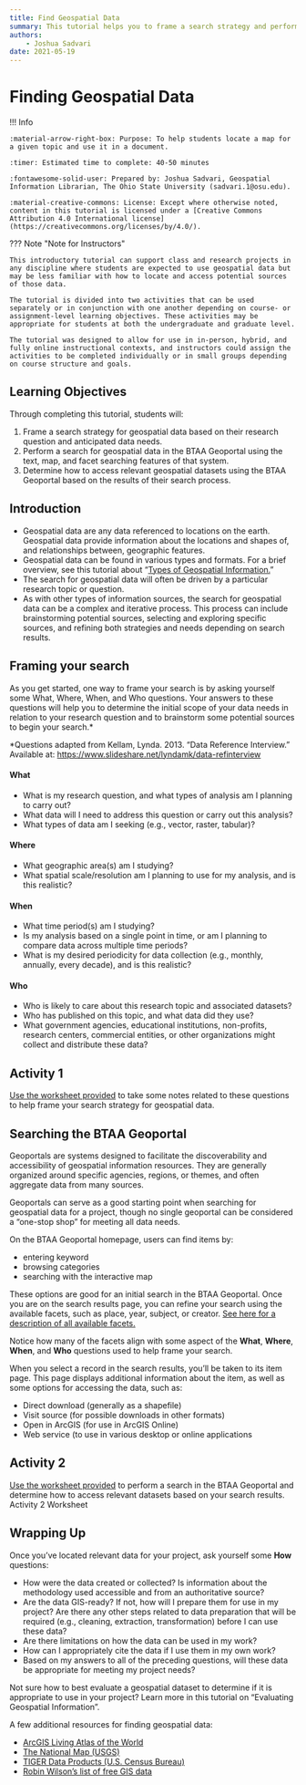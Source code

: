 ```yaml
---
title: Find Geospatial Data
summary: This tutorial helps you to frame a search strategy and perform a search for geospatial data that you may need for a research project or class assignment.
authors:
    - Joshua Sadvari
date: 2021-05-19
---
```


# Finding Geospatial Data

!!! Info

	:material-arrow-right-box: Purpose: To help students locate a map for a given topic and use it in a document.
	
	:timer: Estimated time to complete: 40-50 minutes

	:fontawesome-solid-user: Prepared by: Joshua Sadvari, Geospatial Information Librarian, The Ohio State University (sadvari.1@osu.edu). 

	:material-creative-commons: License: Except where otherwise noted, content in this tutorial is licensed under a [Creative Commons Attribution 4.0 International license](https://creativecommons.org/licenses/by/4.0/).

??? Note "Note for Instructors"

	This introductory tutorial can support class and research projects in any discipline where students are expected to use geospatial data but may be less familiar with how to locate and access potential sources of those data.

	The tutorial is divided into two activities that can be used separately or in conjunction with one another depending on course- or assignment-level learning objectives. These activities may be appropriate for students at both the undergraduate and graduate level.

	The tutorial was designed to allow for use in in-person, hybrid, and fully online instructional contexts, and instructors could assign the activities to be completed individually or in small groups depending on course structure and goals.

## Learning Objectives

Through completing this tutorial, students will:

1. Frame a search strategy for geospatial data based on their research question and anticipated data needs.
2. Perform a search for geospatial data in the BTAA Geoportal using the text, map, and facet searching features of that system.
3. Determine how to access relevant geospatial datasets using the BTAA Geoportal based on the results of their search process.

## Introduction

* Geospatial data are any data referenced to locations on the earth. Geospatial data provide information about the locations and shapes of, and relationships between, geographic features.
* Geospatial data can be found in various types and formats. For a brief overview, see this tutorial about “[Types of Geospatial Information.](01_types-of-geospatial-information.md)”
* The search for geospatial data will often be driven by a particular research topic or question.
* As with other types of information sources, the search for geospatial data can be a complex and iterative process. This process can include brainstorming potential sources, selecting and exploring specific sources, and refining both strategies and needs depending on search results.

## Framing your search

As you get started, one way to frame your search is by asking yourself some What, Where, When, and Who questions. Your answers to these questions will help you to determine the initial scope of your data needs in relation to your research question and to brainstorm some potential sources to begin your search.*

*Questions adapted from Kellam, Lynda. 2013. “Data Reference Interview.” Available at: https://www.slideshare.net/lyndamk/data-refinterview


#### What

* What is my research question, and what types of analysis am I planning to carry out?
* What data will I need to address this question or carry out this analysis?
* What types of data am I seeking (e.g., vector, raster, tabular)?

#### Where

* What geographic area(s) am I studying?
* What spatial scale/resolution am I planning to use for my analysis, and is this realistic?

#### When

* What time period(s) am I studying?
* Is my analysis based on a single point in time, or am I planning to compare data across multiple time periods?
* What is my desired periodicity for data collection (e.g., monthly, annually, every decade), and is this realistic?

#### Who

* Who is likely to care about this research topic and associated datasets?
* Who has published on this topic, and what data did they use?
* What government agencies, educational institutions, non-profits, research centers, commercial entities, or other organizations might collect and distribute these data?

## Activity 1

[Use the worksheet provided](https://docs.google.com/document/d/1DvRzjwO6R94fUe4qwNd0ErEgQ1k2xVAhwJFelZuRD3M/edit?usp=share_link) to take some notes related to these questions to help frame your search strategy for geospatial data.


## Searching the BTAA Geoportal

Geoportals are systems designed to facilitate the discoverability and accessibility of geospatial information resources. They are generally organized around specific agencies, regions, or themes, and often aggregate data from many sources.

Geoportals can serve as a good starting point when searching for geospatial data for a project, though no single geoportal can be considered a “one-stop shop” for meeting all data needs.

On the BTAA Geoportal homepage, users can find items by:

* entering keyword
* browsing categories
* searching with the interactive map

These options are good for an initial search in the BTAA Geoportal. Once you are on the search results page, you can refine your search using the available facets, such as place, year, subject, or creator. [See here for a description of all available facets.](https://sites.google.com/umn.edu/btaa-gdp/help/how-to-use-the-btaa-geoportal#h.p_4hbj0ETHrUBp)

Notice how many of the facets align with some aspect of the **What**, **Where**, **When**, and **Who** questions used to help frame your search.

When you select a record in the search results, you’ll be taken to its item page. This page displays additional information about the item, as well as some options for accessing the data, such as:

* Direct download (generally as a shapefile)
* Visit source (for possible downloads in other formats)
* Open in ArcGIS (for use in ArcGIS Online)
* Web service (to use in various desktop or online applications

## Activity 2

[Use the worksheet provided](https://docs.google.com/document/d/1xr4w88DXFQBNkPvfepejY7Ss3G9aotsHBkZcckAp7wQ/edit?usp=share_link) to perform a search in the BTAA Geoportal and determine how to access relevant datasets based on your search results.
Activity 2 Worksheet

## Wrapping Up

Once you’ve located relevant data for your project, ask yourself some **How** questions:

* How were the data created or collected? Is information about the methodology used accessible and from an authoritative source?
* Are the data GIS-ready? If not, how will I prepare them for use in my project? Are there any other steps related to data preparation that will be required (e.g., cleaning, extraction, transformation) before I can use these data?
* Are there limitations on how the data can be used in my work?
* How can I appropriately cite the data if I use them in my own work?
* Based on my answers to all of the preceding questions, will these data be appropriate for meeting my project needs?


Not sure how to best evaluate a geospatial dataset to determine if it is appropriate to use in your project? Learn more in this tutorial on “Evaluating Geospatial Information”.


A few additional resources for finding geospatial data:

* [ArcGIS Living Atlas of the World](https://livingatlas.arcgis.com/en/home/)
* [The National Map (USGS)](https://www.usgs.gov/core-science-systems/ngp/tnm-delivery/)
* [TIGER Data Products (U.S. Census Bureau)](https://www.census.gov/programs-surveys/geography/guidance/tiger-data-products-guide.html)
* [Robin Wilson’s list of free GIS data](http://freegisdata.rtwilson.com/#home)


